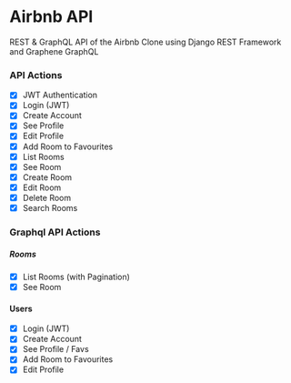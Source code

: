 # Airbnb API

REST & GraphQL API of the Airbnb Clone using Django REST Framework and Graphene GraphQL

### API Actions

- [x] JWT Authentication
- [x] Login (JWT)
- [x] Create Account
- [x] See Profile
- [x] Edit Profile
- [x] Add Room to Favourites
- [x] List Rooms
- [x] See Room
- [x] Create Room
- [x] Edit Room
- [x] Delete Room
- [x] Search Rooms

### Graphql API Actions

##### Rooms

- [x] List Rooms (with Pagination)
- [x] See Room

#### Users

- [x] Login (JWT)
- [x] Create Account
- [x] See Profile / Favs
- [x] Add Room to Favourites
- [x] Edit Profile
